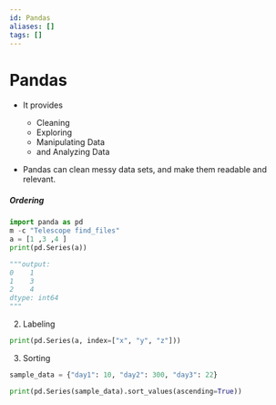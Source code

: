 ```yaml
---
id: Pandas
aliases: []
tags: []
---
```


# Pandas

- It provides

  - Cleaning
  - Exploring
  - Manipulating Data
  - and Analyzing Data

- Pandas can clean messy data sets, and make them readable and relevant.

##### Ordering

```python
import panda as pd
m -c "Telescope find_files"
a = [1 ,3 ,4 ]
print(pd.Series(a))

"""output:
0    1
1    3
2    4
dtype: int64
"""

```

2. Labeling

```python
print(pd.Series(a, index=["x", "y", "z"]))
```

3. Sorting

```python
sample_data = {"day1": 10, "day2": 300, "day3": 22}

print(pd.Series(sample_data).sort_values(ascending=True))
```
